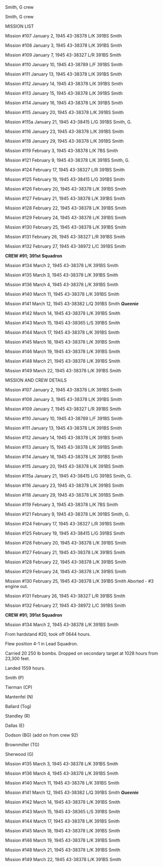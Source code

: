 





Smith, G crew






 




Smith, G crew

MISSION LIST

Mission #107 January 2, 1945 43-38378 L/K 391BS Smith

Mission #108 January 3, 1945 43-38378 L/K 391BS Smith

Mission #109 January 7, 1945 43-38327 L/R 391BS Smith

Mission #110 January 10, 1945 43-38789 L/F 391BS Smith

Mission #111 January 13, 1945 43-38378 L/K 391BS Smith

Mission #112 January 14, 1945 43-38378 L/K 391BS Smith

Mission #113 January 15, 1945 43-38378 L/K 391BS Smith

Mission #114 January 16, 1945 43-38378 L/K 391BS Smith

Mission #115 January 20, 1945 43-38378 L/K 391BS Smith

Mission #115a January 21, 1945 43-38415 L/G 391BS Smith, G.

Mission #116 January 23, 1945 43-38378 L/K 391BS Smith

Mission #118 January 29, 1945 43-38378 L/K 391BS Smith

Mission #119 February 3, 1945 43-38378 L/K 7BS Smith

Mission #121 February 9, 1945 43-38378 L/K 391BS Smith, G.

Mission #124 February 17, 1945 43-38327 L/R 391BS Smith

Mission #125 February 19, 1945 43-38415 L/G 391BS Smith

Mission #126 February 20, 1945 43-38378 L/K 391BS Smith

Mission #127 February 21, 1945 43-38378 L/K 391BS Smith

Mission #128 February 22, 1945 43-38378 L/K 391BS Smith

Mission #129 February 24, 1945 43-38378 L/K 391BS Smith

Mission #130 February 25, 1945 43-38378 L/K 391BS Smith

Mission #131 February 26, 1945 43-38327 L/R 391BS Smith

Mission #132 February 27, 1945 43-38972 L/C 391BS Smith

**CREW #91; 391st Squadron**

Mission #134 March 2, 1945 43-38378 L/K 391BS Smith

Mission #135 March 3, 1945 43-38378 L/K 391BS Smith

Mission #136 March 4, 1945 43-38378 L/K 391BS Smith

Mission #140 March 11, 1945 43-38378 L/K 391BS Smith

Mission #141 March 12, 1945 43-38382 L/Q 391BS Smith ***Queenie***

Mission #142 March 14, 1945 43-38378 L/K 391BS Smith

Mission #143 March 15, 1945 43-38365 L/S 391BS Smith

Mission #144 March 17, 1945 43-38378 L/K 391BS Smith

Mission #145 March 18, 1945 43-38378 L/K 391BS Smith

Mission #146 March 19, 1945 43-38378 L/K 391BS Smith

Mission #148 March 21, 1945 43-38378 L/K 391BS Smith

Mission #149 March 22, 1945 43-38378 L/K 391BS Smith

MISSION AND CREW DETAILS

Mission #107 January 2, 1945 43-38378 L/K 391BS Smith

Mission #108 January 3, 1945 43-38378 L/K 391BS Smith

Mission #109 January 7, 1945 43-38327 L/R 391BS Smith

Mission #110 January 10, 1945 43-38789 L/F 391BS Smith

Mission #111 January 13, 1945 43-38378 L/K 391BS Smith

Mission #112 January 14, 1945 43-38378 L/K 391BS Smith

Mission #113 January 15, 1945 43-38378 L/K 391BS Smith

Mission #114 January 16, 1945 43-38378 L/K 391BS Smith

Mission #115 January 20, 1945 43-38378 L/K 391BS Smith

Mission #115a January 21, 1945 43-38415 L/G 391BS Smith, G.

Mission #116 January 23, 1945 43-38378 L/K 391BS Smith

Mission #118 January 29, 1945 43-38378 L/K 391BS Smith

Mission #119 February 3, 1945 43-38378 L/K 7BS Smith

Mission #121 February 9, 1945 43-38378 L/K 391BS Smith, G.

Mission #124 February 17, 1945 43-38327 L/R 391BS Smith

Mission #125 February 19, 1945 43-38415 L/G 391BS Smith

Mission #126 February 20, 1945 43-38378 L/K 391BS Smith

Mission #127 February 21, 1945 43-38378 L/K 391BS Smith

Mission #128 February 22, 1945 43-38378 L/K 391BS Smith

Mission #129 February 24, 1945 43-38378 L/K 391BS Smith

Mission #130 February 25, 1945 43-38378 L/K 391BS
Smith Aborted \- #3 engine out.

Mission #131 February 26, 1945 43-38327 L/R 391BS Smith

Mission #132 February 27, 1945 43-38972 L/C 391BS Smith

**CREW #91; 391st Squadron**

Mission #134 March 2, 1945 43-38378 L/K 391BS Smith

From hardstand #20, took off 0644 hours.

Flew position 4-1 in Lead Squadron.

Carried 20 250 lb bombs. Dropped on secondary target at 1028
hours from 23,300 feet.

Landed 1559 hours.

Smith (P)

Tierman (CP)

Mantenfel (N)

Ballard (Tog)

Standley (R)

Dallas (E)

Dodson (BG) (add on from crew 92\)

Brownmiller (TG)

Sherwood (G)

Mission #135 March 3, 1945 43-38378 L/K 391BS Smith

Mission #136 March 4, 1945 43-38378 L/K 391BS Smith

Mission #140 March 11, 1945 43-38378 L/K 391BS Smith

Mission #141 March 12, 1945 43-38382 L/Q 391BS Smith ***Queenie***

Mission #142 March 14, 1945 43-38378 L/K 391BS Smith

Mission #143 March 15, 1945 43-38365 L/S 391BS Smith

Mission #144 March 17, 1945 43-38378 L/K 391BS Smith

Mission #145 March 18, 1945 43-38378 L/K 391BS Smith

Mission #146 March 19, 1945 43-38378 L/K 391BS Smith

Mission #148 March 21, 1945 43-38378 L/K 391BS Smith

Mission #149 March 22, 1945 43-38378 L/K 391BS Smith




